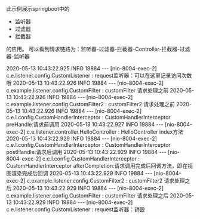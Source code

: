 此示例展示springboot中的
- 监听器
- 过滤器
- 拦截器

的应用。
可以看到请求链路为：监听器-过滤器-拦截器-Controller-拦截器-过滤器-监听器

2020-05-13 10:43:22.925  INFO 19884 --- [nio-8004-exec-2] c.e.listener.config.CustomListener       :  request监听器：可以在这里记录访问次数哦
2020-05-13 10:43:22.926  INFO 19884 --- [nio-8004-exec-2] c.example.listener.config.CustomFilter   : customFilter 请求处理之前
2020-05-13 10:43:22.926  INFO 19884 --- [nio-8004-exec-2] c.example.listener.config.CustomFilter2  : customFilter2 请求处理之前
2020-05-13 10:43:22.926  INFO 19884 --- [nio-8004-exec-2] c.e.l.config.CustomHandlerInterceptor    : CustomHandlerInterceptor preHandle:请求前调用
2020-05-13 10:43:22.927  INFO 19884 --- [nio-8004-exec-2] c.e.listener.controller.HelloController  : HelloController index方法
2020-05-13 10:43:22.929  INFO 19884 --- [nio-8004-exec-2] c.e.l.config.CustomHandlerInterceptor    : CustomHandlerInterceptor postHandle:请求后调用
2020-05-13 10:43:22.929  INFO 19884 --- [nio-8004-exec-2] c.e.l.config.CustomHandlerInterceptor    : CustomHandlerInterceptor afterCompletion:请求调用完成后回调方法，即在视图渲染完成后回调
2020-05-13 10:43:22.929  INFO 19884 --- [nio-8004-exec-2] c.example.listener.config.CustomFilter2  : customFilter2 请求处理之后
2020-05-13 10:43:22.929  INFO 19884 --- [nio-8004-exec-2] c.example.listener.config.CustomFilter   : customFilter 请求处理之后
2020-05-13 10:43:22.929  INFO 19884 --- [nio-8004-exec-2] c.e.listener.config.CustomListener       :  request监听器：销毁

